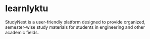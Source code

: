 # learnlyktu
StudyNest is a user-friendly platform designed to provide organized, semester-wise study materials for students in engineering and other academic fields.
